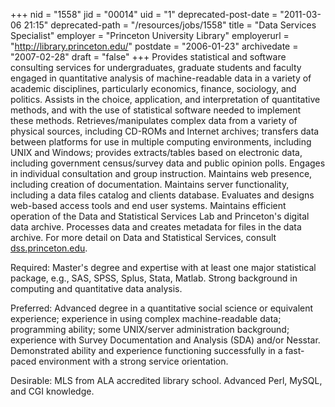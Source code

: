 +++
nid = "1558"
jid = "00014"
uid = "1"
deprecated-post-date = "2011-03-06 21:15"
deprecated-path = "/resources/jobs/1558"
title = "Data Services Specialist"
employer = "Princeton University Library"
employerurl = "http://library.princeton.edu/"
postdate = "2006-01-23"
archivedate = "2007-02-28"
draft = "false"
+++
Provides statistical and software consulting services for
undergraduates, graduate students and faculty engaged in quantitative
analysis of machine-readable data in a variety of academic disciplines,
particularly economics, finance, sociology, and politics. Assists in the
choice, application, and interpretation of quantitative methods, and
with the use of statistical software needed to implement these methods.
Retrieves/manipulates complex data from a variety of physical sources,
including CD-ROMs and Internet archives; transfers data between
platforms for use in multiple computing environments, including UNIX and
Windows; provides extracts/tables based on electronic data, including
government census/survey data and public opinion polls. Engages in
individual consultation and group instruction. Maintains web presence,
including creation of documentation. Maintains server functionality,
including a data files catalog and clients database. Evaluates and
designs web-based access tools and end user systems. Maintains efficient
operation of the Data and Statistical Services Lab and Princeton's
digital data archive. Processes data and creates metadata for files in
the data archive. For more detail on Data and Statistical Services,
consult [dss.princeton.edu](http://dss.princeton.edu/).
  
Required: Master's degree and expertise with at least one major
statistical package, e.g., SAS, SPSS, Splus, Stata, Matlab. Strong
background in computing and quantitative data analysis.

Preferred: Advanced degree in a quantitative social science or
equivalent experience; experience in using complex machine-readable
data; programming ability; some UNIX/server administration background;
experience with Survey Documentation and Analysis (SDA) and/or Nesstar.
Demonstrated ability and experience functioning successfully in a
fast-paced environment with a strong service orientation.

Desirable: MLS from ALA accredited library school. Advanced Perl, MySQL,
and CGI knowledge.
